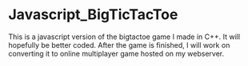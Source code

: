 # Javascript_BigTicTacToe
This is a javascript version of the bigtactoe game I made in C++. It will hopefully be better coded. After the game is finished, I will work on converting it to online multiplayer game hosted on my webserver. 
